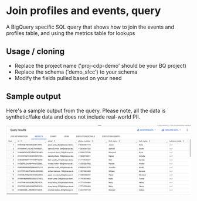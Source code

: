 # Join profiles and events, query

A BigQuery specific SQL query that shows how to join the events and profiles table, and using the metrics table for lookups

## Usage / cloning

- Replace the project name ('proj-cdp-demo' should be your BQ project)
- Replace the schema ('demo_sfcc') to your schema 
- Modify the fields pulled based on your need

## Sample output 
Here's a sample output from the query. Please note, all the data is synthetic/fake data and does not include real-world PII.

![query results](https://github.com/markurquhart/klaviyo-datasync-queries/blob/main/google-bigquery/join-profiles-and-events/sample-query-results.png?raw=true)